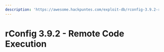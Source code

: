 ```yaml
---
description: 'https://awesome.hackpuntes.com/exploit-db/rconfig-3.9.2-remote-code-execution'
---
```


# rConfig 3.9.2 - Remote Code Execution

